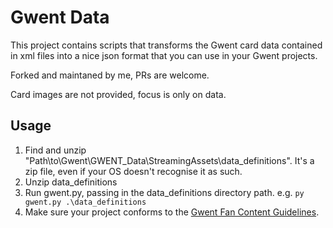 # Gwent Data
This project contains scripts that transforms the Gwent card data contained in xml files into a nice json format that you can use in your Gwent projects.

Forked and maintaned by me, PRs are welcome.

Card images are not provided, focus is only on data.

## Usage
1. Find and unzip "Path\to\Gwent\GWENT_Data\StreamingAssets\data_definitions". It's a zip file, even if your OS doesn't recognise it as such.
2. Unzip data_definitions
4. Run gwent.py, passing in the data_definitions directory path.
    e.g. `py gwent.py .\data_definitions`
5. Make sure your project conforms to the [Gwent Fan Content Guidelines](https://www.playgwent.com/en/fan-content).
